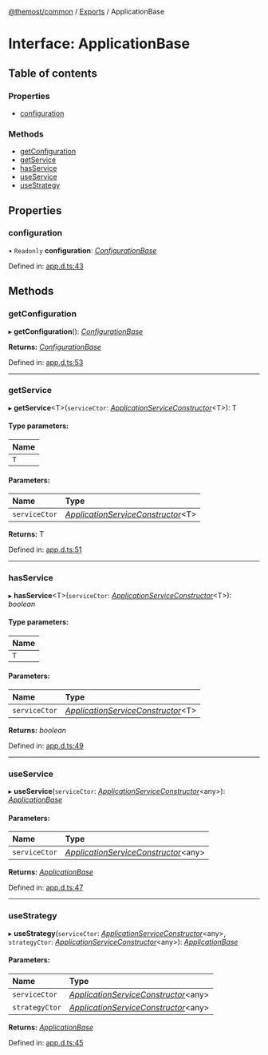 [@themost/common](../README.md) / [Exports](../modules.md) / ApplicationBase

# Interface: ApplicationBase

## Table of contents

### Properties

- [configuration](applicationbase.md#configuration)

### Methods

- [getConfiguration](applicationbase.md#getconfiguration)
- [getService](applicationbase.md#getservice)
- [hasService](applicationbase.md#hasservice)
- [useService](applicationbase.md#useservice)
- [useStrategy](applicationbase.md#usestrategy)

## Properties

### configuration

• `Readonly` **configuration**: [*ConfigurationBase*](../classes/configurationbase.md)

Defined in: [app.d.ts:43](https://github.com/themost-framework/themost-common/blob/917834f/app.d.ts#L43)

## Methods

### getConfiguration

▸ **getConfiguration**(): [*ConfigurationBase*](../classes/configurationbase.md)

**Returns:** [*ConfigurationBase*](../classes/configurationbase.md)

Defined in: [app.d.ts:53](https://github.com/themost-framework/themost-common/blob/917834f/app.d.ts#L53)

___

### getService

▸ **getService**<T\>(`serviceCtor`: [*ApplicationServiceConstructor*](../modules.md#applicationserviceconstructor)<T\>): T

#### Type parameters:

Name |
:------ |
`T` |

#### Parameters:

Name | Type |
:------ | :------ |
`serviceCtor` | [*ApplicationServiceConstructor*](../modules.md#applicationserviceconstructor)<T\> |

**Returns:** T

Defined in: [app.d.ts:51](https://github.com/themost-framework/themost-common/blob/917834f/app.d.ts#L51)

___

### hasService

▸ **hasService**<T\>(`serviceCtor`: [*ApplicationServiceConstructor*](../modules.md#applicationserviceconstructor)<T\>): *boolean*

#### Type parameters:

Name |
:------ |
`T` |

#### Parameters:

Name | Type |
:------ | :------ |
`serviceCtor` | [*ApplicationServiceConstructor*](../modules.md#applicationserviceconstructor)<T\> |

**Returns:** *boolean*

Defined in: [app.d.ts:49](https://github.com/themost-framework/themost-common/blob/917834f/app.d.ts#L49)

___

### useService

▸ **useService**(`serviceCtor`: [*ApplicationServiceConstructor*](../modules.md#applicationserviceconstructor)<any\>): [*ApplicationBase*](applicationbase.md)

#### Parameters:

Name | Type |
:------ | :------ |
`serviceCtor` | [*ApplicationServiceConstructor*](../modules.md#applicationserviceconstructor)<any\> |

**Returns:** [*ApplicationBase*](applicationbase.md)

Defined in: [app.d.ts:47](https://github.com/themost-framework/themost-common/blob/917834f/app.d.ts#L47)

___

### useStrategy

▸ **useStrategy**(`serviceCtor`: [*ApplicationServiceConstructor*](../modules.md#applicationserviceconstructor)<any\>, `strategyCtor`: [*ApplicationServiceConstructor*](../modules.md#applicationserviceconstructor)<any\>): [*ApplicationBase*](applicationbase.md)

#### Parameters:

Name | Type |
:------ | :------ |
`serviceCtor` | [*ApplicationServiceConstructor*](../modules.md#applicationserviceconstructor)<any\> |
`strategyCtor` | [*ApplicationServiceConstructor*](../modules.md#applicationserviceconstructor)<any\> |

**Returns:** [*ApplicationBase*](applicationbase.md)

Defined in: [app.d.ts:45](https://github.com/themost-framework/themost-common/blob/917834f/app.d.ts#L45)

